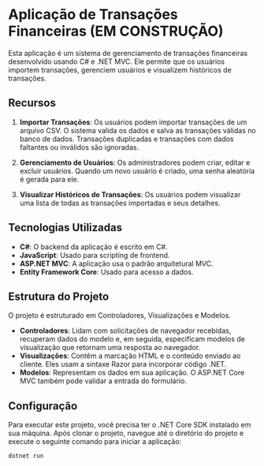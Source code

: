 # Aplicação de Transações Financeiras (EM CONSTRUÇÃO)

Esta aplicação é um sistema de gerenciamento de transações financeiras desenvolvido usando C# e .NET MVC. Ele permite que os usuários importem transações, gerenciem usuários e visualizem históricos de transações.

## Recursos

1. **Importar Transações**: Os usuários podem importar transações de um arquivo CSV. O sistema valida os dados e salva as transações válidas no banco de dados. Transações duplicadas e transações com dados faltantes ou inválidos são ignoradas.

2. **Gerenciamento de Usuários**: Os administradores podem criar, editar e excluir usuários. Quando um novo usuário é criado, uma senha aleatória é gerada para ele.

3. **Visualizar Históricos de Transações**: Os usuários podem visualizar uma lista de todas as transações importadas e seus detalhes.

## Tecnologias Utilizadas

- **C#**: O backend da aplicação é escrito em C#.
- **JavaScript**: Usado para scripting de frontend.
- **ASP.NET MVC**: A aplicação usa o padrão arquitetural MVC.
- **Entity Framework Core**: Usado para acesso a dados.

## Estrutura do Projeto

O projeto é estruturado em Controladores, Visualizações e Modelos.

- **Controladores**: Lidam com solicitações de navegador recebidas, recuperam dados do modelo e, em seguida, especificam modelos de visualização que retornam uma resposta ao navegador.
- **Visualizações**: Contêm a marcação HTML e o conteúdo enviado ao cliente. Eles usam a sintaxe Razor para incorporar código .NET.
- **Modelos**: Representam os dados em sua aplicação. O ASP.NET Core MVC também pode validar a entrada do formulário.

## Configuração

Para executar este projeto, você precisa ter o .NET Core SDK instalado em sua máquina. Após clonar o projeto, navegue até o diretório do projeto e execute o seguinte comando para iniciar a aplicação:

```bash
dotnet run
```
